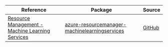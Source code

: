 | Reference | Package | Source |
|---|---|---|
|[Resource Management - Machine Learning Services](resourcemanager-machinelearningservices-readme.md)|[azure-resourcemanager-machinelearningservices](https://repo1.maven.org/maven2/com/azure/resourcemanager/azure-resourcemanager-machinelearningservices)|[GitHub](https://github.com/Azure/azure-sdk-for-java)|
